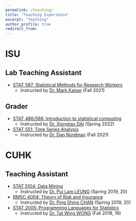 ```yaml
---
permalink: /teaching/
title: "Teaching Experience"
excerpt: "teaching"
author_profile: true
redirect_from: 
---
```




# ISU
## Lab Teaching Assistant
- [STAT 587: Statistical Methods for Research Workers](https://catalog.iastate.edu/search/?P=STAT%20587)
    - Instructed by [Dr. Mark Kaiser](https://www.stat.iastate.edu/people/mark-kaiser) (Fall 2021)
## Grader
- [STAT 486/586: Introduction to statistical computing](https://catalog.iastate.edu/search/?P=STAT%20586)
    - Instructed by [Dr. Xiongtao DAI](https://publichealth.berkeley.edu/people/xiongtao-dai/) (Spring 2022)
- [STAT 551: Time Series Analysis](https://catalog.iastate.edu/search/?P=STAT%20551)
    - Instructed by [Dr. Dan Nordman](https://www.stat.iastate.edu/people/dan-nordman) (Fall 2021)

# CUHK
## Teaching Assistant
- [STAT 5104: Data Mining](https://www.sta.cuhk.edu.hk/programmes/postgraduate-studies-courses/#STAT5104)
    - Instructed by [Dr. Pui Lam LEUNG](http://www.sta.cuhk.edu.hk/peoples/plleung/) (Spring 2019, 20)
- [RMSC 4004: Theory of Risk and Insurance](https://www.sta.cuhk.edu.hk/programmes/rmsc-courses/#RMSC4004)
    - Instructed by [Dr. Ping Shing CHAN](http://www.sta.cuhk.edu.hk/peoples/pschan/) (Spring 2019, 20)
- [STAT 2005: Programming Languages for Statistics](https://www.sta.cuhk.edu.hk/programmes/stat-courses/#STAT2005)
    - Instructed by [Dr. Tat Wing WONG](http://www.sta.cuhk.edu.hk/peoples/twwong/) (Fall 2018, 19)
